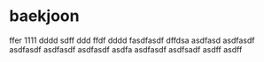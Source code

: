 # baekjoon
ffer
1111
dddd
sdff
ddd
ffdf
dddd
fasdfasdf
dffdsa
asdfasd
asdfasdf
asdfasdf
asdfasdf
asdfasdf
asdfa
asdfasdf
asdfsadf
asdff
asdff

